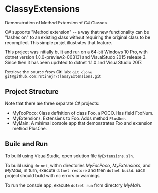 # ClassyExtensions
Demonstration of Method Extension of C# Classes

C# supports "Method extension" -- a way that new functionality can be "lashed on" to an existing class without requiring the original class to be recompiled.  This simple projet illustrates that feature.


This project was initially built and run on a 64-bit Windows 10 Pro, with dotnet
version 1.0.0-preview2-003131 and VisualStudo 2015 release 3. Since then it has
been updated to dotnet 1.1.0 and VisualStudio 2017.

Retrieve the source from GitHub: `git clone git@github.com:rstinejr/ClassyExtensions.git`

## Project Structure

Note that there are three separate C# projects:

* MyFooPoco: Class definition of class Foo, a POCO. Has field FooNum.
* MyExtensions: Extensions to Foo.  Adds method `PlusOne`.
* MyMain: A minimal console app that demonstrates Foo and extension method PlusOne.


## Build and Run

To build using VisualStudio, open solution file `MyExtensions.sln`.

To build using `dotnet`, within directories *MyFooPoco*, *MyExtensions*, and *MyMain*, in turn, 
execute `dotnet restore` and then `dotnet build`.  Each project should build with no errors or warnings.

To run the console app, execute `dotnet run` from directory *MyMain*.

